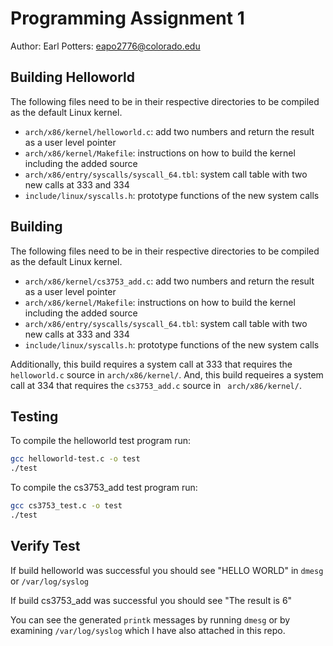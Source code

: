 # Programming Assignment 1
Author: Earl Potters: eapo2776@colorado.edu

## Building Helloworld
The following files need to be in their respective directories to be compiled as the default Linux kernel.
- ``arch/x86/kernel/helloworld.c``: add two numbers and return the result as a user level pointer
- ``arch/x86/kernel/Makefile``: instructions on how to build the kernel including the added source
- ``arch/x86/entry/syscalls/syscall_64.tbl``: system call table with two new calls at 333 and 334
- ``include/linux/syscalls.h``: prototype functions of the new system calls


## Building
The following files need to be in their respective directories to be compiled as the default Linux kernel.
- ``arch/x86/kernel/cs3753_add.c``: add two numbers and return the result as a user level pointer
- ``arch/x86/kernel/Makefile``: instructions on how to build the kernel including the added source
- ``arch/x86/entry/syscalls/syscall_64.tbl``: system call table with two new calls at 333 and 334
- ``include/linux/syscalls.h``: prototype functions of the new system calls

Additionally, this build requires a system call at 333 that requires the ``helloworld.c`` source in ``arch/x86/kernel/``.
And, this build requeires a system call at 334 that requires the ``cs3753_add.c`` source in `` arch/x86/kernel/``.

## Testing
To compile the helloworld test program run:
``` sh
gcc helloworld-test.c -o test
./test
```
To compile the cs3753_add test program run:
``` sh
gcc cs3753_test.c -o test
./test
```
## Verify Test
If build helloworld was successful you should see "HELLO WORLD" in ``dmesg`` or ``/var/log/syslog``

If build cs3753_add was successful you should see "The result is 6"

You can see the generated ``printk`` messages by running ``dmesg`` or by examining ``/var/log/syslog`` which I have also attached in this repo.
